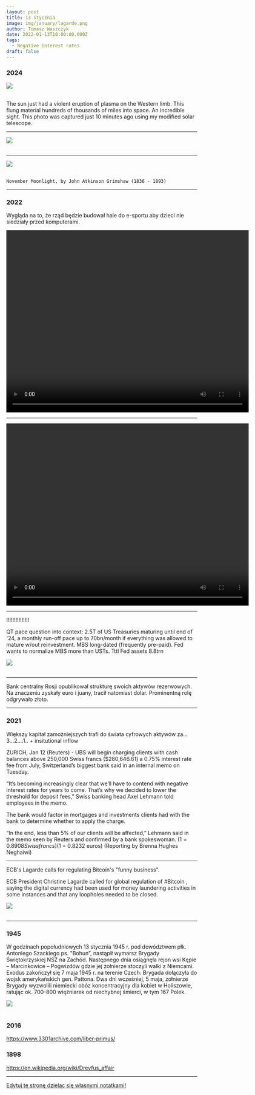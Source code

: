 ```yaml
---
layout: post
title: 13 stycznia
image: img/january/lagarde.png
author: Tomasz Waszczyk
date: 2022-01-13T10:00:00.000Z
tags:
  - Negative interest rates
draft: false
---
```


### 2024

<img src="./img/january/sun.jpg"><br><br>

The sun just had a violent eruption of plasma on the Western limb. This flung material hundreds of thousands of miles into space. An incredible sight. This photo was captured just 10 minutes ago using my modified solar telescope.

---

<img src="./img/january/Gigamoon-mobile-wallpaper.jpg"><br><br>

---

<img src="./img/january/Moonlight.jpg"><br><br>

`November Moonlight, by John Atkinson Grimshaw (1836 - 1893)`

---

### 2022

Wygląda na to, że rząd będzie budował hale do e-sportu aby dzieci nie siedziały przed komputerami.

<video width="640" height="480" controls>
<source src="./movies/january/esport.mp4" type="video/mp4">
Your browser does not support the video tag.
</video>

---

<video width="640" height="480" controls>
<source src="./movies/january/au.mp4" type="video/mp4">
Your browser does not support the video tag.
</video>

---

!!!!!!!!!!!!!!!

QT pace question into context:  2.5T of US Treasuries maturing until end of '24, a monthly run-off pace up to 70bn/month if everything was allowed to mature w/out reinvestment. MBS long-dated (frequently pre-paid). Fed wants to normalize MBS more than USTs. Tttl Fed assets 8.8trn

<img src="./img/january/fedsoma.png"><br><br>

---

Bank centralny Rosji opublikował strukturę swoich aktywów rezerwowych. Na znaczeniu zyskały euro i juany, tracił natomiast dolar. Prominentną rolę odgrywało złoto.

---

### 2021

Większy kapitał zamożniejszych trafi do świata cyfrowych aktywów za... 3...2....1.. + insitutional inflow

ZURICH, Jan 12 (Reuters) - UBS will begin charging clients with cash balances above 250,000 Swiss francs ($280,646.61) a 0.75% interest rate fee from July, Switzerland’s biggest bank said in an internal memo on Tuesday.

“It’s becoming increasingly clear that we’ll have to contend with negative interest rates for years to come. That’s why we decided to lower the threshold for deposit fees,” Swiss banking head Axel Lehmann told employees in the memo.

The bank would factor in mortgages and investments clients had with the bank to determine whether to apply the charge.

“In the end, less than 5% of our clients will be affected,” Lehmann said in the memo seen by Reuters and confirmed by a bank spokeswoman. ($1 = 0.8908 Swiss francs) ($1 = 0.8232 euros) (Reporting by Brenna Hughes Neghaiwi)

---

ECB's Lagarde calls for regulating Bitcoin's "funny business".

ECB President Christine Lagarde called for global regulation of #Bitcoin
, saying the digital currency had been used for money laundering activities in some instances and that any loopholes needed to be closed.

<img src="./img/january/lagarde.png"><br><br>

---

### 1945

W godzinach popołudniowych 13 stycznia 1945 r. pod dowództwem płk. Antoniego Szackiego ps. "Bohun”, nastąpił wymarsz Brygady Świętokrzyskiej NSZ na Zachód. Następnego dnia osiągnęła rejon wsi Kępie – Marcinkowice – Pogwizdów gdzie jej żołnierze stoczyli walki z Niemcami.
Exodus zakończył się 7 maja 1945 r. na terenie Czech. Brygada dołączyła do wojsk amerykańskich gen. Pattona. Dwa dni wcześniej, 5  maja, żołnierze Brygady wyzwolili niemiecki obóz koncentracyjny dla kobiet w Holiszowie, ratując ok. 700-800 więźniarek od niechybnej śmierci, w tym 167 Polek.

<img src="./img/january/brygadaswietokrzyska.jpg"><br><br>

### 2016

https://www.3301archive.com/liber-primus/

### 1898

https://en.wikipedia.org/wiki/Dreyfus_affair

---

<a href="https://github.com/TomaszWaszczyk/historia.waszczyk.com/edit/master/src/content/january-13.md" target="_blank">Edytuj tę stronę dzieląc się własnymi notatkami!</a>
